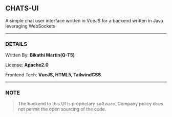 ## CHATS-UI
A simple chat user interface written in VueJS for a backend written in Java leveraging WebSockets

***
### DETAILS
Written By: **Bikathi Martin(Q-T5)**

License: **Apache2.0**

Frontend Tech: **VueJS, HTML5, TailwindCSS**
***

### NOTE
> The backend to this UI is proprietary software. Company policy does not permit 
> the open sourcing of the code.